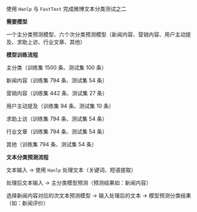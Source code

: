 使用 `Hanlp` 与 `FastText` 完成微博文本分类测试之二

**需要模型**

一个主分类预测模型、六个次分类预测模型（新闻内容、营销内容、用户主动提及、求助上访、行业文章、其他）

**模型训练流程**

主分类（训练集 1500 条、测试集 100 条）

新闻内容（训练集 794 条、测试集 54 条）

营销内容（训练集 442 条、测试集 27 条）

用户主动提及（训练集 94 条、测试集 10 条）

求助上访（训练集 794 条、测试集 54 条）

行业文章（训练集 794 条、测试集 54 条）

其他（训练集 794 条、测试集 54 条）

**文本分类预测流程**

文本输入 -&gt; 使用 `Hanlp` 处理文本（关键词、短语提取）

处理后文本输入 -&gt; 主分类模型预测（预测结果如：新闻内容）

选择新闻内容对应的次文本预测模型 -&gt; 输入处理后的文本 -&gt; 模型预测分类结果（如：新闻评价）

